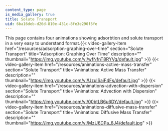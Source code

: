 ```yaml
---
content_type: page
is_media_gallery: true
title: Solute Transport
uid: 6ba16deb-d26d-810e-431c-8fe3e290f5fe
---
```


This page contains four animations showing adsorbtion and solute transport in a very easy to understand format.{{< video-gallery-item href="/resources/adsorption-graphing-over-time" section="Solute Transport" title="Adsorption: Graphing Over Time" description="" thumbnail="https://img.youtube.com/vi/wfNfnT8RYVg/default.jpg" >}} {{< video-gallery-item href="/resources/animations-active-mass-transfer" section="Solute Transport" title="Animations: Active Mass Transfer" description="" thumbnail="https://img.youtube.com/vi/UzulSaiF4Fs/default.jpg" >}} {{< video-gallery-item href="/resources/animations-advection-with-dispersion" section="Solute Transport" title="Animations: Advection with Dispersion" description="" thumbnail="https://img.youtube.com/vi/00btLB6u6DY/default.jpg" >}} {{< video-gallery-item href="/resources/animations-diffusive-mass-transfer" section="Solute Transport" title="Animations: Diffusive Mass Transfer" description="" thumbnail="https://img.youtube.com/vi/MzU6DPa_6J4/default.jpg" >}}